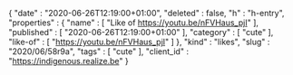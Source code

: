 {
  "date" : "2020-06-26T12:19:00+01:00",
  "deleted" : false,
  "h" : "h-entry",
  "properties" : {
    "name" : [ "Like of https://youtu.be/nFVHaus_pjI" ],
    "published" : [ "2020-06-26T12:19:00+01:00" ],
    "category" : [ "cute" ],
    "like-of" : [ "https://youtu.be/nFVHaus_pjI" ]
  },
  "kind" : "likes",
  "slug" : "2020/06/58r9a",
  "tags" : [ "cute" ],
  "client_id" : "https://indigenous.realize.be"
}

